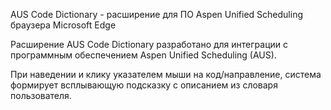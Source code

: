AUS Code Dictionary - расширение для ПО Aspen Unified Scheduling браузера Microsoft Edge

Расширение AUS Code Dictionary разработано для интеграции с программным обеспечением Aspen Unified Scheduling (AUS).

При наведении и клику указателем мыши на код/направление, система формирует всплывающую подсказку с описанием из словаря пользователя.
